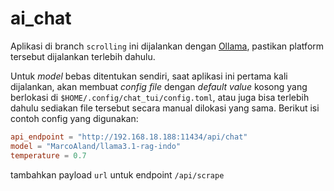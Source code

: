 # ai_chat

Aplikasi di branch `scrolling` ini dijalankan dengan [Ollama](https://ollama.com/), pastikan platform tersebut dijalankan terlebih dahulu.

Untuk _model_ bebas ditentukan sendiri, saat aplikasi ini pertama kali dijalankan, akan membuat _config file_ dengan _default value_ kosong yang berlokasi di `$HOME/.config/chat_tui/config.toml`, atau juga bisa terlebih dahulu sediakan file tersebut secara manual dilokasi yang sama. Berikut isi contoh config yang digunakan:

```toml
api_endpoint = "http://192.168.18.188:11434/api/chat"
model = "MarcoAland/llama3.1-rag-indo"
temperature = 0.7
```

tambahkan payload `url` untuk endpoint `/api/scrape`
